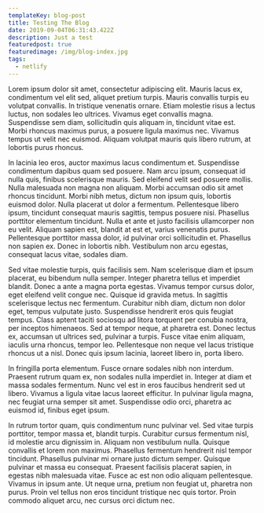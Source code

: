 ```yaml
---
templateKey: blog-post
title: Testing The Blog
date: 2019-09-04T06:31:43.422Z
description: Just a test
featuredpost: true
featuredimage: /img/blog-index.jpg
tags:
  - netlify
---
```

Lorem ipsum dolor sit amet, consectetur adipiscing elit. Mauris lacus ex, condimentum vel elit sed, aliquet pretium turpis. Mauris convallis turpis eu volutpat convallis. In tristique venenatis ornare. Etiam molestie risus a lectus luctus, non sodales leo ultrices. Vivamus eget convallis magna. Suspendisse sem diam, sollicitudin quis aliquam in, tincidunt vitae est. Morbi rhoncus maximus purus, a posuere ligula maximus nec. Vivamus tempus ut velit nec euismod. Aliquam volutpat mauris quis libero rutrum, at lobortis purus rhoncus.



In lacinia leo eros, auctor maximus lacus condimentum et. Suspendisse condimentum dapibus quam sed posuere. Nam arcu ipsum, consequat id nulla quis, finibus scelerisque mauris. Sed eleifend velit sed posuere mollis. Nulla malesuada non magna non aliquam. Morbi accumsan odio sit amet rhoncus tincidunt. Morbi nibh metus, dictum non ipsum quis, lobortis euismod dolor. Nulla placerat ut dolor a fermentum. Pellentesque libero ipsum, tincidunt consequat mauris sagittis, tempus posuere nisi. Phasellus porttitor elementum tincidunt. Nulla et ante et justo facilisis ullamcorper non eu velit. Aliquam sapien est, blandit at est et, varius venenatis purus. Pellentesque porttitor massa dolor, id pulvinar orci sollicitudin et. Phasellus non sapien ex. Donec in lobortis nibh. Vestibulum non arcu egestas, consequat lacus vitae, sodales diam.



Sed vitae molestie turpis, quis facilisis sem. Nam scelerisque diam et ipsum placerat, eu bibendum nulla semper. Integer pharetra tellus et imperdiet blandit. Donec a ante a magna porta egestas. Vivamus tempor cursus dolor, eget eleifend velit congue nec. Quisque id gravida metus. In sagittis scelerisque lectus nec fermentum. Curabitur nibh diam, dictum non dolor eget, tempus vulputate justo. Suspendisse hendrerit eros quis feugiat tempus. Class aptent taciti sociosqu ad litora torquent per conubia nostra, per inceptos himenaeos. Sed at tempor neque, at pharetra est. Donec lectus ex, accumsan ut ultrices sed, pulvinar a turpis. Fusce vitae enim aliquam, iaculis urna rhoncus, tempor leo. Pellentesque non neque vel lacus tristique rhoncus ut a nisl. Donec quis ipsum lacinia, laoreet libero in, porta libero.



In fringilla porta elementum. Fusce ornare sodales nibh non interdum. Praesent rutrum quam ex, non sodales nulla imperdiet in. Integer at diam et massa sodales fermentum. Nunc vel est in eros faucibus hendrerit sed ut libero. Vivamus a ligula vitae lacus laoreet efficitur. In pulvinar ligula magna, nec feugiat urna semper sit amet. Suspendisse odio orci, pharetra ac euismod id, finibus eget ipsum.



In rutrum tortor quam, quis condimentum nunc pulvinar vel. Sed vitae turpis porttitor, tempor massa et, blandit turpis. Curabitur cursus fermentum nisl, id molestie arcu dignissim in. Aliquam non vestibulum nulla. Quisque convallis et lorem non maximus. Phasellus fermentum hendrerit nisl tempor tincidunt. Phasellus pulvinar mi ornare justo dictum semper. Quisque pulvinar et massa eu consequat. Praesent facilisis placerat sapien, in egestas nibh malesuada vitae. Fusce ac est non odio aliquam pellentesque. Vivamus in ipsum ante. Ut neque urna, pretium non feugiat ut, pharetra non purus. Proin vel tellus non eros tincidunt tristique nec quis tortor. Proin commodo aliquet arcu, nec cursus orci dictum nec.
